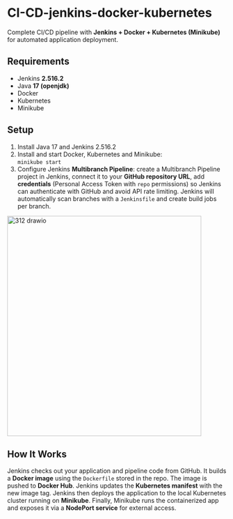 # CI-CD-jenkins-docker-kubernetes

Complete CI/CD pipeline with **Jenkins + Docker + Kubernetes (Minikube)** for automated application deployment.

## Requirements
- Jenkins **2.516.2**
- Java **17 (openjdk)**
- Docker
- Kubernetes
- Minikube

## Setup
1. Install Java 17 and Jenkins 2.516.2  
2. Install and start Docker, Kubernetes and Minikube:  
   `minikube start`  
3. Configure Jenkins **Multibranch Pipeline**: create a Multibranch Pipeline project in Jenkins, connect it to your **GitHub repository URL**, add **credentials** (Personal Access Token with `repo` permissions) so Jenkins can authenticate with GitHub and avoid API rate limiting. Jenkins will automatically scan branches with a `Jenkinsfile` and create build jobs per branch.

<img width="446" height="505" alt="312 drawio" src="https://github.com/user-attachments/assets/f33ffee5-ffa3-49dc-9805-37c6216d9e7c" />

## How It Works
Jenkins checks out your application and pipeline code from GitHub. It builds a **Docker image** using the `Dockerfile` stored in the repo. The image is pushed to **Docker Hub**. Jenkins updates the **Kubernetes manifest** with the new image tag. Jenkins then deploys the application to the local Kubernetes cluster running on **Minikube**. Finally, Minikube runs the containerized app and exposes it via a **NodePort service** for external access.
